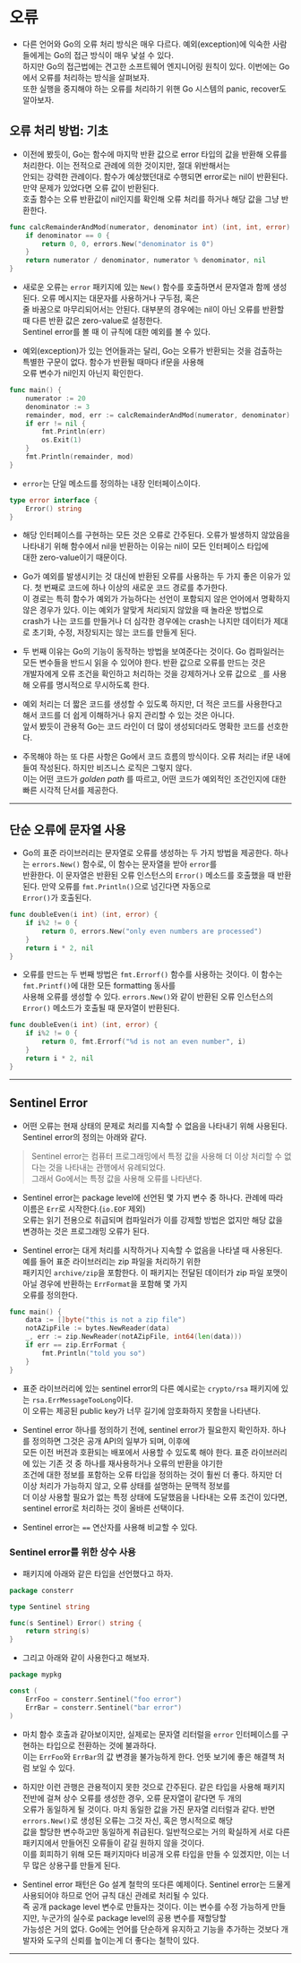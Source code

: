 # 오류

- 다른 언어와 Go의 오류 처리 방식은 매우 다르다. 예외(exception)에 익숙한 사람들에게는 Go의 접근 방식이 매우 낯설 수 있다.  
  하지만 Go의 접근법에는 견고한 소프트웨어 엔지니어링 원칙이 있다. 이번에는 Go에서 오류를 처리하는 방식을 살펴보자.  
  또한 실행을 중지해야 하는 오류를 처리하기 위핸 Go 시스템의 panic, recover도 알아보자.

## 오류 처리 방법: 기초

- 이전에 봤듯이, Go는 함수에 마지막 반환 값으로 error 타입의 값을 반환해 오류를 처리한다. 이는 전적으로 관례에 의한 것이지만, 절대 위반해서는  
  안되는 강력한 관례이다. 함수가 예상했던대로 수행되면 error로는 nil이 반환된다. 만약 문제가 있었다면 오류 값이 반환된다.  
  호출 함수는 오류 반환값이 nil인지를 확인해 오류 처리를 하거나 해당 값을 그냥 반환한다.

```go
func calcRemainderAndMod(numerator, denominator int) (int, int, error) {
	if denominator == 0 {
		return 0, 0, errors.New("denominator is 0")
	}
	return numerator / denominator, numerator % denominator, nil
}
```

- 새로운 오류는 `error` 패키지에 있는 `New()` 함수를 호출하면서 문자열과 함께 생성된다. 오류 메시지는 대문자를 사용하거나 구두점, 혹은  
  줄 바꿈으로 마무리되어서는 안된다. 대부분의 경우에는 nil이 아닌 오류를 반환할 때 다른 반환 값은 zero-value로 설정한다.  
  Sentinel error를 볼 때 이 규칙에 대한 예외를 볼 수 있다.

- 예외(exception)가 있는 언어들과는 달리, Go는 오류가 반환되는 것을 검출하는 특별한 구문이 없다. 함수가 반환될 때마다 if문을 사용해  
  오류 변수가 nil인지 아닌지 확인한다.

```go
func main() {
	numerator := 20
	denominator := 3
	remainder, mod, err := calcRemainderAndMod(numerator, denominator)
	if err != nil {
		fmt.Println(err)
		os.Exit(1)
	}
	fmt.Println(remainder, mod)
}
```

- `error`는 단일 메소드를 정의하는 내장 인터페이스이다.

```go
type error interface {
	Error() string
}
```

- 해당 인터페이스를 구현하는 모든 것은 오류로 간주된다. 오류가 발생하지 않았음을 나타내기 위해 함수에서 nil을 반환하는 이유는 nil이 모든 인터페이스 타입에  
  대한 zero-value이기 때문이다.

- Go가 예외를 발생시키는 것 대신에 반환된 오류를 사용하는 두 가지 좋은 이유가 있다. 첫 번째로 코드에 하나 이상의 새로운 코드 경로를 추가한다.  
  이 경로는 특히 함수가 예외가 가능하다는 선언이 포함되지 않은 언어에서 명확하지 않은 경우가 있다. 이는 예외가 알맞게 처리되지 않았을 때 놀라운 방법으로  
  crash가 나는 코드를 만들거나 더 심각한 경우에는 crash는 나지만 데이터가 제대로 초기화, 수정, 저장되지는 않는 코드를 만들게 된다.

- 두 번째 이유는 Go의 기능이 동작하는 방법을 보여준다는 것이다. Go 컴파일러는 모든 변수들을 반드시 읽을 수 있어야 한다. 반환 값으로 오류를 만드는 것은  
  개발자에게 오류 조건을 확인하고 처리하는 것을 강제하거나 오류 값으로 `_`를 사용해 오류를 명시적으로 무시하도록 한다.

- 예외 처리는 더 짧은 코드를 생성할 수 있도록 하지만, 더 적은 코드를 사용한다고 해서 코드를 더 쉽게 이해하거나 유지 관리할 수 있는 것은 아니다.  
  앞서 봤듯이 관용적 Go는 코드 라인이 더 많이 생성되더라도 명확한 코드를 선호한다.

- 주목해야 하는 또 다른 사항은 Go에서 코드 흐름의 방식이다. 오류 처리는 if문 내에 들여 작성된다. 하지만 비즈니스 로직은 그렇지 않다.  
  이는 어떤 코드가 _golden path_ 를 따르고, 어떤 코드가 예외적인 조건인지에 대한 빠른 시각적 단서를 제공한다.

---

## 단순 오류에 문자열 사용

- Go의 표준 라이브러리는 문자열로 오류를 생성하는 두 가지 방법을 제공한다. 하나는 `errors.New()` 함수로, 이 함수는 문자열을 받아 `error`를  
  반환한다. 이 문자열은 반환된 오류 인스턴스의 `Error()` 메소드를 호출했을 때 반환된다. 만약 오류를 `fmt.Println()`으로 넘긴다면 자동으로  
  `Error()`가 호출된다.

```go
func doubleEven(i int) (int, error) {
	if i%2 != 0 {
		return 0, errors.New("only even numbers are processed")
	}
	return i * 2, nil
}
```

- 오류를 만드는 두 번째 방법은 `fmt.Errorf()` 함수를 사용하는 것이다. 이 함수는 `fmt.Printf()`에 대한 모든 formatting 동사를  
  사용해 오류를 생성할 수 있다. `errors.New()`와 같이 반환된 오류 인스턴스의 `Error()` 메소드가 호출될 때 문자열이 반환된다.

```go
func doubleEven(i int) (int, error) {
	if i%2 != 0 {
		return 0, fmt.Errorf("%d is not an even number", i)
	}
	return i * 2, nil
}
```

---

## Sentinel Error

- 어떤 오류는 현재 상태의 문제로 처리를 지속할 수 없음을 나타내기 위해 사용된다. Sentinel error의 정의는 아래와 같다.

> Sentinel error는 컴퓨터 프로그래밍에서 특정 값을 사용해 더 이상 처리할 수 없다는 것을 나타내는 관행에서 유례되었다.  
> 그래서 Go에서는 특정 값을 사용해 오류를 나타낸다.

- Sentinel error는 package level에 선언된 몇 가지 변수 중 하나다. 관례에 따라 이름은 `Err`로 시작한다.(`io.EOF` 제외)  
  오류는 읽기 전용으로 취급되며 컴파일러가 이를 강제할 방법은 없지만 해당 값을 변경하는 것은 프로그래밍 오류가 된다.

- Sentinel error는 대게 처리를 시작하거나 지속할 수 없음을 나타낼 때 사용된다. 예를 들어 표준 라이브러리는 zip 파일을 처리하기 위한  
  패키지인 `archive/zip`을 포함한다. 이 패키지는 전달된 데이터가 zip 파일 포맷이 아닐 경우에 반환하는 `ErrFormat`을 포함해 몇 가지  
  오류를 정의한다.

```go
func main() {
	data := []byte("this is not a zip file")
	notAZipFile := bytes.NewReader(data)
	_, err := zip.NewReader(notAZipFile, int64(len(data)))
	if err == zip.ErrFormat {
		fmt.Println("told you so")
	}
}
```

- 표준 라이브러리에 있는 sentinel error의 다른 예시로는 `crypto/rsa` 패키지에 있는 `rsa.ErrMessageTooLong`이다.  
  이 오류는 제공된 public key가 너무 길기에 암호화하지 못함을 나타낸다.

- Sentinel error 하나를 정의하기 전에, sentinel error가 필요한지 확인하자. 하나를 정의하면 그것은 공개 API의 일부가 되며, 이후에  
  모든 이전 버전과 호환되는 배포에서 사용할 수 있도록 해야 한다. 표준 라이브러리에 있는 기존 것 중 하나를 재사용하거나 오류의 반환을 야기한  
  조건에 대한 정보를 포함하는 오류 타입을 정의하는 것이 훨씬 더 좋다. 하지만 더 이상 처리가 가능하지 않고, 오류 상태를 설명하는 문맥적 정보를  
  더 이상 사용할 필요가 없는 특정 상태에 도달했음을 나타내는 오류 조건이 있다면, sentinel error로 처리하는 것이 올바른 선택이다.

- Sentinel error는 `==` 연산자를 사용해 비교할 수 있다.

### Sentinel error를 위한 상수 사용

- 패키지에 아래와 같은 타입을 선언했다고 하자.

```go
package consterr

type Sentinel string

func(s Sentinel) Error() string {
	return string(s)
}
```

- 그리고 아래와 같이 사용한다고 해보자.

```go
package mypkg

const (
	ErrFoo = consterr.Sentinel("foo error")
	ErrBar = consterr.Sentinel("bar error")
)
```

- 마치 함수 호출과 같아보이지만, 실제로는 문자열 리터럴을 `error` 인터페이스를 구현하는 타입으로 전환하는 것에 불과하다.  
  이는 `ErrFoo`와 `ErrBar`의 값 변경을 불가능하게 한다. 언뜻 보기에 좋은 해결책 처럼 보일 수 있다.

- 하지만 이런 관행은 관용적이지 못한 것으로 간주된다. 같은 타입을 사용해 패키지 전반에 걸쳐 상수 오류를 생성한 경우, 오류 문자열이 같다면 두 개의  
  오류가 동일하게 될 것이다. 마치 동일한 값을 가진 문자열 리터럴과 같다. 반면 `errors.New()`로 생성된 오류는 그것 자신, 혹은 명시적으로 해당  
  값을 할당한 변수하고만 동일하게 취급된다. 일반적으로는 거의 확실하게 서로 다른 패키지에서 만들어진 오류들이 같길 원하지 않을 것이다.  
  이를 회피하기 위해 모든 패키지마다 비공개 오류 타입을 만들 수 있겠지만, 이는 너무 많은 상용구를 만들게 된다.

- Sentinel error 패턴은 Go 설계 철학의 또다른 예제이다. Sentinel error는 드물게 사용되어야 하므로 언어 규칙 대신 관례로 처리될 수 있다.  
  즉 공개 package level 변수로 만들자는 것이다. 이는 변수를 수정 가능하게 만들지만, 누군가의 실수로 package level의 공용 변수를 재할당할  
  가능성은 거의 없다. Go에는 언어를 단순하게 유지하고 기능을 추가하는 것보다 개발자와 도구의 신뢰를 높이는게 더 좋다는 철학이 있다.

---
